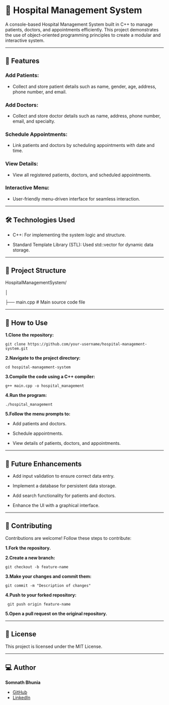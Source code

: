 # 🏥 Hospital Management System

A console-based Hospital Management System built in C++ to manage patients, doctors, and appointments efficiently. This project demonstrates the use of object-oriented programming principles to create a modular and interactive system. 

------------------------------------------------------------------------------------------------

## 🚀 Features

### Add Patients:

  - Collect and store patient details such as name, gender, age, address, phone number, and email.
    
###  Add Doctors:

- Collect and store doctor details such as name, address, phone number, email, and specialty.
  
###  Schedule Appointments:

- Link patients and doctors by scheduling appointments with date and time.
  
###  View Details:

- View all registered patients, doctors, and scheduled appointments.
  
###  Interactive Menu:

- User-friendly menu-driven interface for seamless interaction.
  
------------------------------------------------------------------------------------------------

## 🛠️ Technologies Used

* C++: For implementing the system logic and structure.
  
*  Standard Template Library (STL):   Used std::vector for dynamic data storage.
  
------------------------------------------------------------------------------------------------

## 📂 Project Structure

HospitalManagementSystem/

│

├── main.cpp          # Main source code file

------------------------------------------------------------------------------------------------

## 📖 How to Use

**1.Clone the repository:**
    
    git clone https://github.com/your-username/hospital-management-system.git



**2.Navigate to the project directory:**

    cd hospital-management-system

**3.Compile the code using a C++ compiler:**

    g++ main.cpp -o hospital_management

**4.Run the program:**

    ./hospital_management

**5.Follow the menu prompts to:**
   
  * Add patients and doctors.
  
  * Schedule appointments.
  
  * View details of patients, doctors, and appointments.
    
------------------------------------------------------------------------------------------------

## 🌟 Future Enhancements

* Add input validation to ensure correct data entry.
  
* Implement a database for persistent data storage.
  
* Add search functionality for patients and doctors.

* Enhance the UI with a graphical interface.

------------------------------------------------------------------------------------------------

## 🤝 Contributing

Contributions are welcome! Follow these steps to contribute:

  **1.Fork the repository.**
  
  **2.Create a new branch:**
  
    git checkout -b feature-name
    
  **3.Make your changes and commit them:**

    git commit -m "Description of changes"
  
  **4.Push to your forked repository:**
  
     git push origin feature-name
     
**5.Open a pull request on the original repository.**



------------------------------------------------------------------------------------------------

## 📄 License

This project is licensed under the MIT License.

------------------------------------------------------------------------------------------------

## 💻 Author  

**Somnath Bhunia**  
- [GitHub](https://github.com/CodeLeoX16)  
- [LinkedIn](https://www.linkedin.com/in/somnath-bhunia-3b300b328/)  
